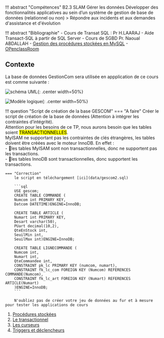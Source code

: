 !!! abstract "Compétences"
    B2.3 SLAM Gérer les données
    Développer des fonctionnalités applicatives au sein d’un système de gestion de base de données (relationnel ou non)
    > Répondre aux incidents et aux demandes d'assistance et d'évolution

!!! abstract "Bibliographie"
    - Cours de Transat SQL : Pr H.LAARAJ
    - Aide Transact-SQL à partir de SQL Server
    - Cours de SGBD Pr. Naoual ABDALLAH
    - [Gestion des procédures stockées en MySQL](https://www.delftstack.com/fr/howto/mysql/mysql-declare-variable/=)
    - [OPenclassRoom](https://openclassrooms.com/fr/courses/1959476-administrez-vos-bases-de-donnees-avec-mysql/1972254-structurez-vos-instructions)

## Contexte

La base de données GestionCom  sera utilisée en appplication de ce cours est comme suivante :

 ![schéma UML](5.1_Procedures_stockees/data/gescom_UML.jpg){: .center width=50%}

 ![Modèle logique](5.1_Procedures_stockees/data/gescom_MLD.jpg){: .center width=50%}


!!! question "Script de création de la base GESCOM"
    === "A faire"
        Créer le script de création de la base de données (Attention à intégrer les contraintes d’intégrité).<br />
        Attention pour les besoins de ce TP, nous aurons besoin que les tables soient <mark>TRANSACTIONNELLES</mark>.<br /> 
        MyISAM ne supportant pas les contraintes de clés étrangères, les tables doivent être créées avec le moteur InnoDB. En effet :<br />
        - 	📌les tables MyISAM sont non transactionnelles, donc ne supportent pas les transactions.<br />
        - 	📌les tables InnoDB sont transactionnelles, donc supportent les transactions.<br />

    === "Correction"
        le script en téléchargement [ici](data/gescom2.sql)

        ```sql
        USE gescom;
        CREATE TABLE COMMANDE (
        Numcom int PRIMARY KEY,
        Datcom DATETIME)ENGINE=InnoDB;

        CREATE TABLE ARTICLE (
        Numart int PRIMARY KEY,
        Desart varchar(50),
        PUart decimal(10,2),
        QteEnStock int,
        SeuilMin int,
        SeuilMax int)ENGINE=InnoDB;

        CREATE TABLE LIGNECOMMANDE (
        Numcom int,
        Numart int,
        QteCommandee int,
        CONSTRAINT pk_lc PRIMARY KEY (numcom, numart),
        CONSTRAINT fk_lc_com FOREIGN KEY (Numcom) REFERENCES COMMANDE(Numcom),
        CONSTRAINT fk_lc_art FOREIGN KEY (Numart) REFERENCES ARTICLE(Numart)
        )ENGINE=InnoDB;
        ```

        N'oubliez pas de créer votre jeu de données au fur et à mesure pour tester les applications de cours

1. [Procédures stockées](../5.1_Procedures_stockees/cours/) 
2. [Le transactionnel](../5.2_Transactions/cours/) 
3. [Les curseurs](../5.3_curseurs/cours/) 
4. [Triggers et déclencheurs](../5.4_Triggers_declencheurs/cours/) 

